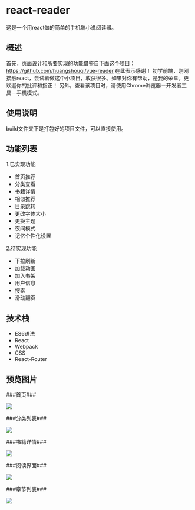 # react-reader #
这是一个用react做的简单的手机端小说阅读器。
## 概述 ##
首先，页面设计和所要实现的功能借鉴自下面这个项目：
https://github.com/huangshouqi/vue-reader
在此表示感谢！
初学前端，刚刚接触react，尝试着做这个小项目，收获很多。如果对你有帮助，是我的荣幸。更欢迎你的批评和指正！
另外，查看该项目时，请使用Chrome浏览器－开发者工具－手机模式。
## 使用说明 ##
build文件夹下是打包好的项目文件，可以直接使用。
## 功能列表 ##
1.已实现功能

* 首页推荐
* 分类查看
* 书籍详情
* 相似推荐
* 目录跳转
* 更改字体大小
* 更换主题
* 夜间模式
* 记忆个性化设置

2.待实现功能

* 下拉刷新
* 加载动画
* 加入书架
* 用户信息
* 搜索
* 滑动翻页

## 技术栈 ##

* ES6语法
* React
* Webpack
* CSS
* React-Router

## 预览图片 ##

###首页###

![](./home.png '')

###分类列表###

![](./stylelist.png '')

###书籍详情###

![](./bookinfo.png '')

###阅读界面###

![](./reading.png '')

###章节列表###

![](./chapters.png '')

